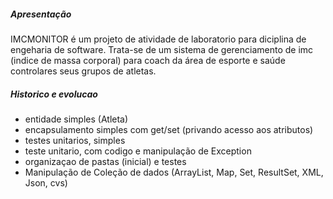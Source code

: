 ##### Apresentação
IMCMONITOR é um projeto de atividade de laboratorio para diciplina de engeharia de software.
Trata-se de um sistema de gerenciamento de imc (indice de massa corporal) para coach da área de esporte e saúde controlares seus grupos de atletas.

##### Historico e evolucao
- entidade simples (Atleta)
- encapsulamento simples com get/set (privando acesso aos atributos)
- testes unitarios, simples
- teste unitario, com codigo e manipulação de Exception
- organizaçao de pastas (inicial) e testes
- Manipulação de Coleção de dados (ArrayList, Map, Set, ResultSet, XML, Json, cvs)